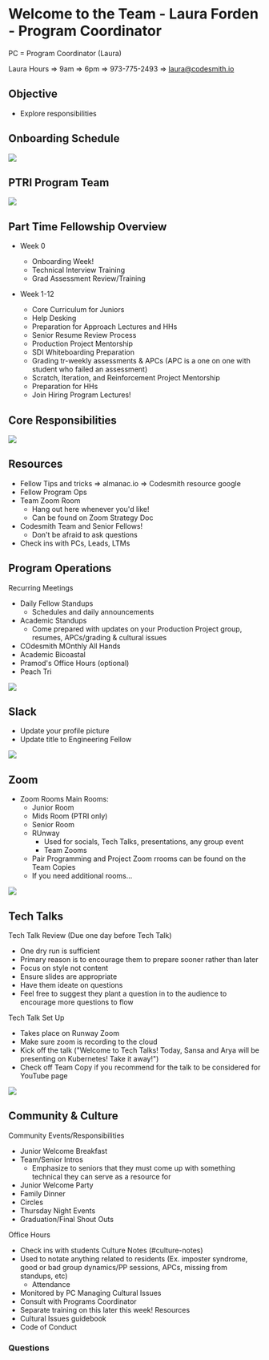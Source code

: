 # Welcome to the Team - Laura Forden - Program Coordinator

PC = Program Coordinator (Laura)

Laura Hours => 9am => 6pm => 973-775-2493 => laura@codesmith.io

## Objective

- Explore responsibilities

## Onboarding Schedule

![](2021-08-30-23-07-03.png)

## PTRI Program Team

![](2021-08-30-23-10-22.png)

## Part Time Fellowship Overview

- Week 0
  - Onboarding Week!
  - Technical Interview Training
  - Grad Assessment Review/Training

- Week 1-12
  - Core Curriculum for Juniors
  - Help Desking
  - Preparation for Approach Lectures and HHs
  - Senior Resume Review Process
  - Production Project Mentorship
  - SDI Whiteboarding Preparation
  - Grading tr-weekly assessments & APCs (APC is a one on one with student who failed an assessment)
  - Scratch, Iteration, and Reinforcement Project Mentorship
  - Preparation for HHs
  - Join Hiring Program Lectures!

## Core Responsibilities

![](2021-08-30-23-14-32.png)

## Resources

- Fellow Tips and tricks => almanac.io => Codesmith resource google
- Fellow Program Ops
- Team Zoom Room
  - Hang out here whenever you'd like!
  - Can be found on Zoom Strategy Doc
- Codesmith Team and Senior Fellows!
  - Don't be afraid to ask questions
- Check ins with PCs, Leads, LTMs

## Program Operations

Recurring Meetings

- Daily Fellow Standups
  - Schedules and daily announcements
- Academic Standups
  - Come prepared with updates on your Production Project group, resumes, APCs/grading & cultural issues
- COdesmith MOnthly All Hands
- Academic Bicoastal
- Pramod's Office Hours (optional)
- Peach Tri

![](2021-08-30-23-23-34.png)

## Slack

- Update your profile picture
- Update title to Engineering Fellow

![](2021-08-30-23-30-20.png)

## Zoom

- Zoom Rooms Main Rooms:
  - Junior Room
  - Mids Room (PTRI only)
  - Senior Room
  - RUnway
    - Used for socials, Tech Talks, presentations, any group event
    - Team Zooms
  - Pair Programming and Project Zoom rrooms can be found on the Team Copies
  - If you need additional rooms...

![](2021-08-30-23-35-55.png)

## Tech Talks

Tech Talk Review (Due one day before Tech Talk)
- One dry run is sufficient
- Primary reason is to encourage them to prepare sooner rather than later
- Focus on style not content
- Ensure slides are appropriate
- Have them ideate on questions
- Feel free to suggest they plant a question in to the audience to encourage more questions to flow

Tech Talk Set Up
- Takes place on Runway Zoom
- Make sure zoom is recording to the cloud
- Kick off the talk ("Welcome to Tech Talks! Today, Sansa and Arya will be presenting on Kubernetes! Take it away!")
- Check off Team Copy if you recommend for the talk to be considered for YouTube page

![](2021-08-30-23-36-12.png)

## Community & Culture

Community Events/Responsibilities
- Junior Welcome Breakfast
- Team/Senior Intros
  - Emphasize to seniors that they must come up with something technical they can serve as a resource for
- Junior Welcome Party
- Family Dinner
- Circles
- Thursday Night Events
- Graduation/Final Shout Outs

Office Hours
- Check ins with students
Culture Notes (#culture-notes)
- Used to notate anything related to residents (Ex. imposter syndrome, good or bad group dynamics/PP sessions, APCs, missing from standups, etc)
  - Attendance
- Monitored by PC
Managing Cultural Issues
- Consult with Programs Coordinator
- Separate training on this later this week!
Resources
- Cultural Issues guidebook
- Code of Conduct

### Questions
